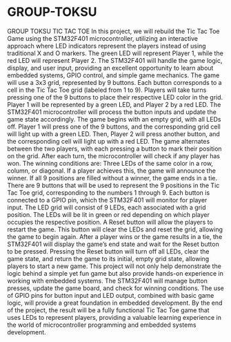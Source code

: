 # GROUP-TOKSU
GROUP TOKSU TIC TAC TOE
In this project, we will rebuild the Tic Tac Toe Game using the STM32F401 microcontroller, utilizing an interactive approach where LED indicators represent the players instead of using traditional X and O markers. The green LED will represent Player 1, while the red LED will represent Player 2. The STM32F401 will handle the game logic, display, and user input, providing an excellent opportunity to learn about embedded systems, GPIO control, and simple game mechanics.
The game will use a 3x3 grid, represented by 9 buttons. Each button corresponds to a cell in the Tic Tac Toe grid (labeled from 1 to 9). Players will take turns pressing one of the 9 buttons to place their respective LED color in the grid. Player 1 will be represented by a green LED, and Player 2 by a red LED. The STM32F401 microcontroller will process the button inputs and update the game state accordingly.
The game begins with an empty grid, with all LEDs off. Player 1 will press one of the 9 buttons, and the corresponding grid cell will light up with a green LED. Then, Player 2 will press another button, and the corresponding cell will light up with a red LED. The game alternates between the two players, with each pressing a button to mark their position on the grid. After each turn, the microcontroller will check if any player has won. The winning conditions are: Three LEDs of the same color in a row, column, or diagonal. If a player achieves this, the game will announce the winner. If all 9 positions are filled without a winner, the game ends in a tie.
There are 9 buttons that will be used to represent the 9 positions in the Tic Tac Toe grid, corresponding to the numbers 1 through 9. Each button is connected to a GPIO pin, which the STM32F401 will monitor for player input. The LED grid will consist of 9 LEDs, each associated with a grid position. The LEDs will be lit in green or red depending on which player occupies the respective position. A Reset button will allow the players to restart the game. This button will clear the LEDs and reset the grid, allowing the game to begin again.
After a player wins or the game results in a tie, the STM32F401 will display the game’s end state and wait for the Reset button to be pressed. Pressing the Reset button will turn off all LEDs, clear the game state, and return the game to its initial, empty grid state, allowing players to start a new game.
This project will not only help demonstrate the logic behind a simple yet fun game but also provide hands-on experience in working with embedded systems. The STM32F401 will manage button presses, update the game board, and check for winning conditions. The use of GPIO pins for button input and LED output, combined with basic game logic, will provide a great foundation in embedded development. By the end of the project, the result will be a fully functional Tic Tac Toe game that uses LEDs to represent players, providing a valuable learning experience in the world of microcontroller programming and embedded systems development.
